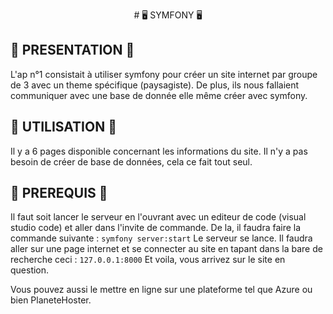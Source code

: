 <p align="center"># 🖥 SYMFONY 🖥</p>

## 📃 PRESENTATION 📃
L'ap n°1 consistait à utiliser symfony pour créer un site internet par groupe de 3 avec un theme spécifique (paysagiste). De plus, ils nous fallaient communiquer avec une base de donnée elle même créer avec symfony.

## 🧠 UTILISATION 🧠
Il y a 6 pages disponible concernant les informations du site. Il n'y a pas besoin de créer de base de données, cela ce fait tout seul.

## 🔎 PREREQUIS 🔎
Il faut soit lancer le serveur en l'ouvrant avec un editeur de code (visual studio code) et aller dans l'invite de commande. De la, il faudra faire la commande suivante :
```symfony server:start```
Le serveur se lance. Il faudra aller sur une page internet et se connecter au site en tapant dans la bare de recherche ceci :
```127.0.0.1:8000```
Et voila, vous arrivez sur le site en question.

Vous pouvez aussi le mettre en ligne sur une plateforme tel que Azure ou bien PlaneteHoster.
